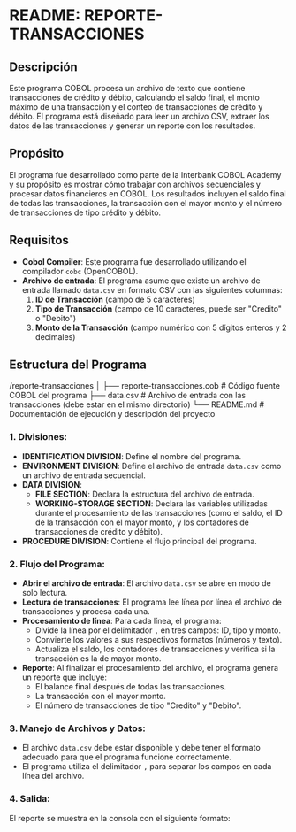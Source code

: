 # README: REPORTE-TRANSACCIONES

## Descripción

Este programa COBOL procesa un archivo de texto que contiene transacciones de crédito y débito, calculando el saldo final, el monto máximo de una transacción y el conteo de transacciones de crédito y débito. El programa está diseñado para leer un archivo CSV, extraer los datos de las transacciones y generar un reporte con los resultados.

## Propósito

El programa fue desarrollado como parte de la Interbank COBOL Academy y su propósito es mostrar cómo trabajar con archivos secuenciales y procesar datos financieros en COBOL. Los resultados incluyen el saldo final de todas las transacciones, la transacción con el mayor monto y el número de transacciones de tipo crédito y débito.

## Requisitos

- **Cobol Compiler**: Este programa fue desarrollado utilizando el compilador `cobc` (OpenCOBOL).
- **Archivo de entrada**: El programa asume que existe un archivo de entrada llamado `data.csv` en formato CSV con las siguientes columnas:
  1. **ID de Transacción** (campo de 5 caracteres)
  2. **Tipo de Transacción** (campo de 10 caracteres, puede ser "Credito" o "Debito")
  3. **Monto de la Transacción** (campo numérico con 5 dígitos enteros y 2 decimales)

## Estructura del Programa

/reporte-transacciones
│
├── reporte-transacciones.cob # Código fuente COBOL del programa
├── data.csv # Archivo de entrada con las transacciones (debe estar en el mismo directorio)
└── README.md # Documentación de ejecución y descripción del proyecto

### 1. **Divisiones:**

- **IDENTIFICATION DIVISION**: Define el nombre del programa.
- **ENVIRONMENT DIVISION**: Define el archivo de entrada `data.csv` como un archivo de entrada secuencial.
- **DATA DIVISION**:
  - **FILE SECTION**: Declara la estructura del archivo de entrada.
  - **WORKING-STORAGE SECTION**: Declara las variables utilizadas durante el procesamiento de las transacciones (como el saldo, el ID de la transacción con el mayor monto, y los contadores de transacciones de crédito y débito).
- **PROCEDURE DIVISION**: Contiene el flujo principal del programa.

### 2. **Flujo del Programa:**

- **Abrir el archivo de entrada**: El archivo `data.csv` se abre en modo de solo lectura.
- **Lectura de transacciones**: El programa lee línea por línea el archivo de transacciones y procesa cada una.
- **Procesamiento de línea**: Para cada línea, el programa:
  - Divide la línea por el delimitador `,` en tres campos: ID, tipo y monto.
  - Convierte los valores a sus respectivos formatos (números y texto).
  - Actualiza el saldo, los contadores de transacciones y verifica si la transacción es la de mayor monto.
- **Reporte**: Al finalizar el procesamiento del archivo, el programa genera un reporte que incluye:
  - El balance final después de todas las transacciones.
  - La transacción con el mayor monto.
  - El número de transacciones de tipo "Credito" y "Debito".

### 3. **Manejo de Archivos y Datos:**

- El archivo `data.csv` debe estar disponible y debe tener el formato adecuado para que el programa funcione correctamente.
- El programa utiliza el delimitador `,` para separar los campos en cada línea del archivo.

### 4. **Salida:**

El reporte se muestra en la consola con el siguiente formato:

